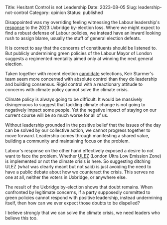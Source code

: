 Title: Hesitant Control is not Leadership
Date: 2023-08-05
Slug: leadership-not-control
Category: opinion
Status: published

Disappointed was my overriding feeling witnessing the Labour leadership's [response][lab-resp] to the 2023 Uxbridge by-election loss. Where we might expect to find a robust defense of Labour policies, we instead have an inward looking rush to assign blame, usually the stuff of general election defeats.

It is correct to say that the concerns of constituents should be listened to. But publicly undermining green policies of the Labour Mayor of London suggests a regimented mentality aimed only at winning the next general election. 

Taken together with recent election [candidate][lab-can] selections, Keir Starmer's team seem more concerned with absolute control than they do leadership and building consensus. Rigid control with a reactionary attitude to concerns with climate policy cannot solve the climate crisis.

Climate policy is always going to be difficult. It would be massively disingenuous to suggest that tackling climate change is not going to negatively impact some people. Yet the negative impact of staying on our current course will be so much worse for all of us.

Without leadership grounded in the positive belief that the issues of the day can be solved by our collective action, we cannot progress together to move forward. Leadership comes through manifesting a shared value, building a community and maintaining focus on the problem.

Labour's response on the other hand effectively exposed a desire to not want to face the problem. Whether [ULEZ][ulez] (London Ultra Low Emission Zone) is implemented or not the climate crisis is here. So suggesting ditching ULEZ (what was clearly meant but not said) is just avoiding the need to have a public debate about how we counteract the crisis. This serves no one at all, neither the voters in Uxbridge, or anywhere else.

The result of the Uxbridge by-election shows that doubt remains. When confronted by legitimate concerns, if a party supposedly committed to green policies cannot respond with positive leadership, instead undermining itself, then how can we ever expect those doubts to be dispelled?

I believe strongly that we can solve the climate crisis, we need leaders who believe this too.

[lab-resp]: https://www.theguardian.com/politics/2023/jul/22/labour-considers-stance-on-green-issues-after-ulez-linked-uxbridge-lost

[lab-can]: https://www.bbc.com/news/uk-england-tyne-65792224

[ulez]: https://tfl.gov.uk/modes/driving/ultra-low-emission-zone
